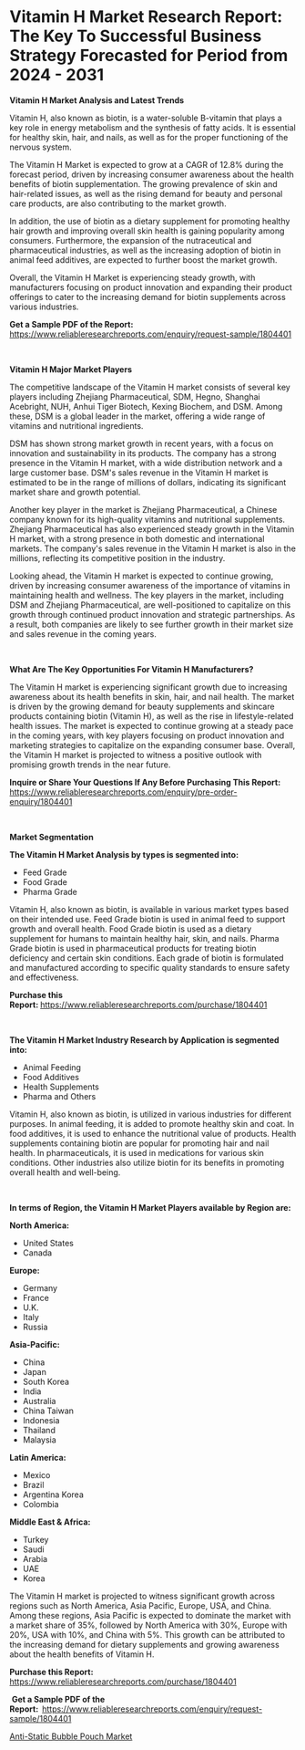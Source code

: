 <p><h1>Vitamin H Market Research Report: The Key To Successful Business Strategy Forecasted for Period from 2024 - 2031</h1></p><p><strong>Vitamin H Market Analysis and Latest Trends</strong></p>
<p><p>Vitamin H, also known as biotin, is a water-soluble B-vitamin that plays a key role in energy metabolism and the synthesis of fatty acids. It is essential for healthy skin, hair, and nails, as well as for the proper functioning of the nervous system.</p><p>The Vitamin H Market is expected to grow at a CAGR of 12.8% during the forecast period, driven by increasing consumer awareness about the health benefits of biotin supplementation. The growing prevalence of skin and hair-related issues, as well as the rising demand for beauty and personal care products, are also contributing to the market growth.</p><p>In addition, the use of biotin as a dietary supplement for promoting healthy hair growth and improving overall skin health is gaining popularity among consumers. Furthermore, the expansion of the nutraceutical and pharmaceutical industries, as well as the increasing adoption of biotin in animal feed additives, are expected to further boost the market growth.</p><p>Overall, the Vitamin H Market is experiencing steady growth, with manufacturers focusing on product innovation and expanding their product offerings to cater to the increasing demand for biotin supplements across various industries.</p></p>
<p><strong>Get a Sample PDF of the Report:&nbsp;</strong> <a href="https://www.reliableresearchreports.com/enquiry/request-sample/1804401">https://www.reliableresearchreports.com/enquiry/request-sample/1804401</a></p>
<p>&nbsp;</p>
<p><strong>Vitamin H Major Market Players</strong></p>
<p><p>The competitive landscape of the Vitamin H market consists of several key players including Zhejiang Pharmaceutical, SDM, Hegno, Shanghai Acebright, NUH, Anhui Tiger Biotech, Kexing Biochem, and DSM. Among these, DSM is a global leader in the market, offering a wide range of vitamins and nutritional ingredients.</p><p>DSM has shown strong market growth in recent years, with a focus on innovation and sustainability in its products. The company has a strong presence in the Vitamin H market, with a wide distribution network and a large customer base. DSM's sales revenue in the Vitamin H market is estimated to be in the range of millions of dollars, indicating its significant market share and growth potential.</p><p>Another key player in the market is Zhejiang Pharmaceutical, a Chinese company known for its high-quality vitamins and nutritional supplements. Zhejiang Pharmaceutical has also experienced steady growth in the Vitamin H market, with a strong presence in both domestic and international markets. The company's sales revenue in the Vitamin H market is also in the millions, reflecting its competitive position in the industry.</p><p>Looking ahead, the Vitamin H market is expected to continue growing, driven by increasing consumer awareness of the importance of vitamins in maintaining health and wellness. The key players in the market, including DSM and Zhejiang Pharmaceutical, are well-positioned to capitalize on this growth through continued product innovation and strategic partnerships. As a result, both companies are likely to see further growth in their market size and sales revenue in the coming years.</p></p>
<p>&nbsp;</p>
<p><strong>What Are The Key Opportunities For Vitamin H Manufacturers?</strong></p>
<p><p>The Vitamin H market is experiencing significant growth due to increasing awareness about its health benefits in skin, hair, and nail health. The market is driven by the growing demand for beauty supplements and skincare products containing biotin (Vitamin H), as well as the rise in lifestyle-related health issues. The market is expected to continue growing at a steady pace in the coming years, with key players focusing on product innovation and marketing strategies to capitalize on the expanding consumer base. Overall, the Vitamin H market is projected to witness a positive outlook with promising growth trends in the near future.</p></p>
<p><strong>Inquire or Share Your Questions If Any Before Purchasing This Report:</strong> <a href="https://www.reliableresearchreports.com/enquiry/pre-order-enquiry/1804401">https://www.reliableresearchreports.com/enquiry/pre-order-enquiry/1804401</a></p>
<p>&nbsp;</p>
<p><strong>Market Segmentation</strong></p>
<p><strong>The Vitamin H Market Analysis by types is segmented into:</strong></p>
<p><ul><li>Feed Grade</li><li>Food Grade</li><li>Pharma Grade</li></ul></p>
<p><p>Vitamin H, also known as biotin, is available in various market types based on their intended use. Feed Grade biotin is used in animal feed to support growth and overall health. Food Grade biotin is used as a dietary supplement for humans to maintain healthy hair, skin, and nails. Pharma Grade biotin is used in pharmaceutical products for treating biotin deficiency and certain skin conditions. Each grade of biotin is formulated and manufactured according to specific quality standards to ensure safety and effectiveness.</p></p>
<p><strong>Purchase this Report:&nbsp;</strong><a href="https://www.reliableresearchreports.com/purchase/1804401">https://www.reliableresearchreports.com/purchase/1804401</a></p>
<p>&nbsp;</p>
<p><strong>The Vitamin H Market Industry Research by Application is segmented into:</strong></p>
<p><ul><li>Animal Feeding</li><li>Food Additives</li><li>Health Supplements</li><li>Pharma and Others</li></ul></p>
<p><p>Vitamin H, also known as biotin, is utilized in various industries for different purposes. In animal feeding, it is added to promote healthy skin and coat. In food additives, it is used to enhance the nutritional value of products. Health supplements containing biotin are popular for promoting hair and nail health. In pharmaceuticals, it is used in medications for various skin conditions. Other industries also utilize biotin for its benefits in promoting overall health and well-being.</p></p>
<p>&nbsp;</p>
<p><strong>In terms of Region, the Vitamin H Market Players available by Region are:</strong></p>
<p>
    <p> <strong> North America: </strong>
        <ul>
            <li>United States</li>
            <li>Canada</li>
        </ul>
        </p> 
    <p> <strong> Europe: </strong>
        <ul>
            <li>Germany</li>
            <li>France</li>
            <li>U.K.</li>
            <li>Italy</li>
            <li>Russia</li>
        </ul>
        </p> 
    <p> <strong> Asia-Pacific: </strong>
        <ul>
            <li>China</li>
            <li>Japan</li>
            <li>South Korea</li>
            <li>India</li>
            <li>Australia</li>
            <li>China Taiwan</li>
            <li>Indonesia</li>
            <li>Thailand</li>
            <li>Malaysia</li>
        </ul>
        </p> 
    <p> <strong> Latin America: </strong>
        <ul>
            <li>Mexico</li>
            <li>Brazil</li>
            <li>Argentina Korea</li>
            <li>Colombia</li>
        </ul>
        </p> 
    <p> <strong> Middle East & Africa: </strong>
        <ul>
            <li>Turkey</li>
            <li>Saudi</li>
            <li>Arabia</li>
            <li>UAE</li>
            <li>Korea</li>
        </ul>
    </p>
    </p>
<p><p>The Vitamin H market is projected to witness significant growth across regions such as North America, Asia Pacific, Europe, USA, and China. Among these regions, Asia Pacific is expected to dominate the market with a market share of 35%, followed by North America with 30%, Europe with 20%, USA with 10%, and China with 5%. This growth can be attributed to the increasing demand for dietary supplements and growing awareness about the health benefits of Vitamin H.</p></p>
<p><strong>Purchase this Report: </strong><a href="https://www.reliableresearchreports.com/purchase/1804401">https://www.reliableresearchreports.com/purchase/1804401</a></p>
<p>&nbsp;<strong>Get a Sample PDF of the Report:&nbsp;&nbsp;</strong><a href="https://www.reliableresearchreports.com/enquiry/request-sample/1804401">https://www.reliableresearchreports.com/enquiry/request-sample/1804401</a></p>
<p><strong></strong></p>
<p><p><a href="https://natural-crush-b99.notion.site/Anti-Static-Bubble-Pouch-Market-Size-Furnishes-Valuable-Information-Encompassing-Market-Share-Marke-478b29a5e94541a7abbfcabb6898c4ce">Anti-Static Bubble Pouch Market</a></p></p>